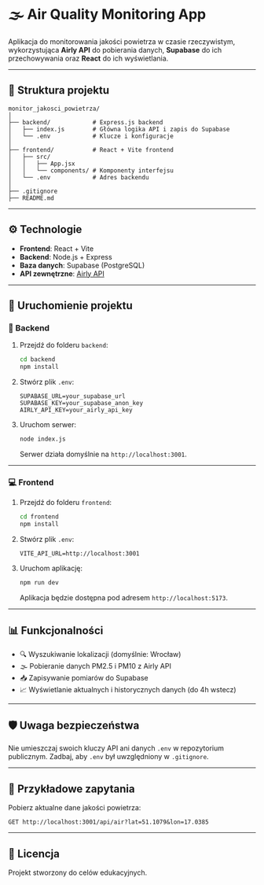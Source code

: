# 🌫️ Air Quality Monitoring App

Aplikacja do monitorowania jakości powietrza w czasie rzeczywistym, wykorzystująca **Airly API** do pobierania danych, **Supabase** do ich przechowywania oraz **React** do ich wyświetlania.

---

## 📁 Struktura projektu

```
monitor_jakosci_powietrza/
│
├── backend/            # Express.js backend
│   ├── index.js        # Główna logika API i zapis do Supabase
│   └── .env            # Klucze i konfiguracje
│
├── frontend/           # React + Vite frontend
│   ├── src/
│   │   ├── App.jsx
│   │   └── components/ # Komponenty interfejsu
│   └── .env            # Adres backendu
│
├── .gitignore
├── README.md
```

---

## ⚙️ Technologie

- **Frontend**: React + Vite
- **Backend**: Node.js + Express
- **Baza danych**: Supabase (PostgreSQL)
- **API zewnętrzne**: [Airly API](https://developer.airly.org/)

---

## 🚀 Uruchomienie projektu

### 🔧 Backend

1. Przejdź do folderu `backend`:

   ```bash
   cd backend
   npm install
   ```

2. Stwórz plik `.env`:

   ```env
   SUPABASE_URL=your_supabase_url
   SUPABASE_KEY=your_supabase_anon_key
   AIRLY_API_KEY=your_airly_api_key
   ```

3. Uruchom serwer:

   ```bash
   node index.js
   ```

   Serwer działa domyślnie na `http://localhost:3001`.

---

### 💻 Frontend

1. Przejdź do folderu `frontend`:

   ```bash
   cd frontend
   npm install
   ```

2. Stwórz plik `.env`:

   ```env
   VITE_API_URL=http://localhost:3001
   ```

3. Uruchom aplikację:

   ```bash
   npm run dev
   ```

   Aplikacja będzie dostępna pod adresem `http://localhost:5173`.

---

## 📊 Funkcjonalności

- 🔍 Wyszukiwanie lokalizacji (domyślnie: Wrocław)
- 🌫️ Pobieranie danych PM2.5 i PM10 z Airly API
- 📥 Zapisywanie pomiarów do Supabase
- 📈 Wyświetlanie aktualnych i historycznych danych (do 4h wstecz)

---

## 🛡️ Uwaga bezpieczeństwa

Nie umieszczaj swoich kluczy API ani danych `.env` w repozytorium publicznym. Zadbaj, aby `.env` był uwzględniony w `.gitignore`.

---

## 🧪 Przykładowe zapytania

Pobierz aktualne dane jakości powietrza:

```
GET http://localhost:3001/api/air?lat=51.1079&lon=17.0385
```

---

## 📃 Licencja

Projekt stworzony do celów edukacyjnych.